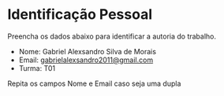 # Identificação Pessoal

Preencha os dados abaixo para identificar a autoria do trabalho.

- Nome: Gabriel Alexsandro Silva de Morais
- Email: gabrielalexsandro2011@gmail.com
- Turma: T01

Repita os campos Nome e Email caso seja uma dupla
